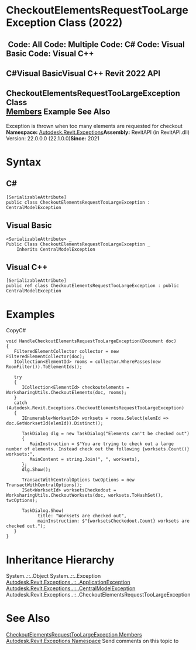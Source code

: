 # CheckoutElementsRequestTooLargeException Class (2022)

﻿
 Code: All Code: Multiple Code: C# Code: Visual Basic Code: Visual C++   
---  
C#Visual BasicVisual C++
Revit 2022 API  
---  
CheckoutElementsRequestTooLargeException Class  
[Members](9fd2fc55-7098-88da-1125-a6f4312f7172.md "CheckoutElementsRequestTooLargeException Members") Example See Also  
---  
Exception is thrown when too many elements are requested for checkout 
**Namespace:** [Autodesk.Revit.Exceptions](e3bbc463-dccb-6964-e8ef-697c9ed07a27.md "Autodesk.Revit.Exceptions Namespace")**Assembly:** RevitAPI (in RevitAPI.dll) Version: 22.0.0.0 (22.1.0.0)**Since:** 2021
# Syntax
C#  
---  
```text
[SerializableAttribute]
public class CheckoutElementsRequestTooLargeException : CentralModelException
```
  
Visual Basic  
---  
```text
<SerializableAttribute> _
Public Class CheckoutElementsRequestTooLargeException _
	Inherits CentralModelException
```
  
Visual C++  
---  
```text
[SerializableAttribute]
public ref class CheckoutElementsRequestTooLargeException : public CentralModelException
```
  
# Examples
CopyC#
```text
void HandleCheckoutElementsRequestTooLargeException(Document doc)
{
   FilteredElementCollector collector = new FilteredElementCollector(doc);
   ICollection<ElementId> rooms = collector.WherePasses(new RoomFilter()).ToElementIds();

   try
   {
      ICollection<ElementId> checkoutelements = WorksharingUtils.CheckoutElements(doc, rooms);
   }
   catch (Autodesk.Revit.Exceptions.CheckoutElementsRequestTooLargeException)
   {
      IEnumerable<WorksetId> worksets = rooms.Select(elemId => doc.GetWorksetId(elemId)).Distinct();

      TaskDialog dlg = new TaskDialog("Elements can't be checked out")
      {
         MainInstruction = $"You are trying to check out a large number of elements. Instead check out the following {worksets.Count()} worksets:",
         MainContent = string.Join(", ", worksets),
      };
      dlg.Show();

      TransactWithCentralOptions twcOptions = new TransactWithCentralOptions();
      ISet<WorksetId> worksetsCheckedout = WorksharingUtils.CheckoutWorksets(doc, worksets.ToHashSet(), twcOptions);

      TaskDialog.Show(
            title: "Worksets are checked out",
            mainInstruction: $"{worksetsCheckedout.Count} worksets are checked out.");
   }
}
```

# Inheritance Hierarchy
System..::..Object System..::..Exception [Autodesk.Revit.Exceptions..::..ApplicationException](05012a96-16ea-ace7-6115-b45406dacead.md "ApplicationException Class") [Autodesk.Revit.Exceptions..::..CentralModelException](0e2ac15f-ca64-42c3-b3ef-e6f7ca1cb59a.md "CentralModelException Class") Autodesk.Revit.Exceptions..::..CheckoutElementsRequestTooLargeException
# See Also
[CheckoutElementsRequestTooLargeException Members](9fd2fc55-7098-88da-1125-a6f4312f7172.md "CheckoutElementsRequestTooLargeException Members")
[Autodesk.Revit.Exceptions Namespace](e3bbc463-dccb-6964-e8ef-697c9ed07a27.md "Autodesk.Revit.Exceptions Namespace")
Send comments on this topic to 